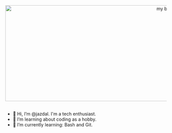 <div align="center">
  <img
    width="1000" 
    height="300"
    src="https://github.com/jazdal/jazdal/assets/110282024/679a89b7-7240-4326-afc5-12189be5fd70" 
    alt="my banner">
</div>
<br>

- 👋 Hi, I’m @jazdal. I'm a tech enthusiast.
- 👀 I’m learning about coding as a hobby.
- 🌱 I’m currently learning: Bash and Git.

<!---
jazdal/jazdal is a ✨ special ✨ repository because its `README.md` (this file) appears on your GitHub profile.
You can click the Preview link to take a look at your changes.
--->
